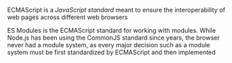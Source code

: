 ECMAScript is a *JavaScript standard* meant to ensure the interoperability of web pages across different web browsers

ES Modules is the ECMAScript standard for working with modules. While Node.js has been using the CommonJS standard since years, the browser never had a module system, as every major decision such as a module system must be first standardized by ECMAScript and then implemented
